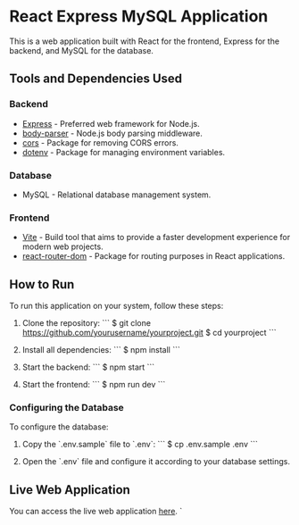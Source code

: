 # React Express MySQL Application

This is a web application built with React for the frontend, Express for the backend, and MySQL for the database.

## Tools and Dependencies Used

### Backend

- [Express](https://expressjs.com/) - Preferred web framework for Node.js.
- [body-parser](https://www.npmjs.com/package/body-parser) - Node.js body parsing middleware.
- [cors](https://www.npmjs.com/package/cors) - Package for removing CORS errors.
- [dotenv](https://www.npmjs.com/package/dotenv) - Package for managing environment variables.

### Database

- MySQL - Relational database management system.

### Frontend

- [Vite](https://vitejs.dev/) - Build tool that aims to provide a faster development experience for modern web projects.
- [react-router-dom](https://reactrouter.com/web/guides/quick-start) - Package for routing purposes in React applications.

## How to Run

To run this application on your system, follow these steps:

1. Clone the repository:
    \`\`\`
    $ git clone https://github.com/yourusername/yourproject.git
    $ cd yourproject
    \`\`\`

2. Install all dependencies:
    \`\`\`
    $ npm install
    \`\`\`

3. Start the backend:
    \`\`\`
    $ npm start
    \`\`\`

4. Start the frontend:
    \`\`\`
    $ npm run dev
    \`\`\`

### Configuring the Database

To configure the database:

1. Copy the \`.env.sample\` file to \`.env\`:
    \`\`\`
    $ cp .env.sample .env
    \`\`\`

2. Open the \`.env\` file and configure it according to your database settings.

## Live Web Application

You can access the live web application [here](https://react-express-sql.netlify.app/).
`
